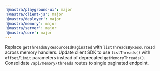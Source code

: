 ```yaml
---
'@mastra/playground-ui': major
'@mastra/client-js': major
'@mastra/deployer': major
'@mastra/memory': major
'@mastra/server': major
'@mastra/core': major
---
```


Replace `getThreadsByResourceIdPaginated` with `listThreadsByResourceId` across memory handlers. Update client SDK to use `listThreads()` with `offset`/`limit` parameters instead of deprecated `getMemoryThreads()`. Consolidate `/api/memory/threads` routes to single paginated endpoint.
